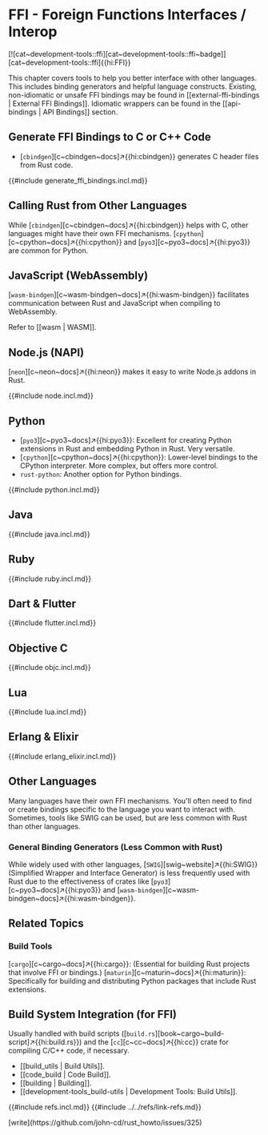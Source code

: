 # FFI - Foreign Functions Interfaces / Interop

[![cat~development-tools::ffi][cat~development-tools::ffi~badge]][cat~development-tools::ffi]{{hi:FFI}}

This chapter covers tools to help you better interface with other languages. This includes binding generators and helpful language constructs. Existing, non-idiomatic or unsafe FFI bindings may be found in [[external-ffi-bindings | External FFI Bindings]]. Idiomatic wrappers can be found in the [[api-bindings | API Bindings]] section.

## Generate FFI Bindings to C or C++ Code

- [`cbindgen`][c~cbindgen~docs]↗{{hi:cbindgen}} generates C header files from Rust code.

{{#include generate_ffi_bindings.incl.md}}

## Calling Rust from Other Languages

While [`cbindgen`][c~cbindgen~docs]↗{{hi:cbindgen}} helps with C, other languages might have their own FFI mechanisms. [`cpython`][c~cpython~docs]↗{{hi:cpython}} and [`pyo3`][c~pyo3~docs]↗{{hi:pyo3}} are common for Python.

## JavaScript (WebAssembly)

[`wasm-bindgen`][c~wasm-bindgen~docs]↗{{hi:wasm-bindgen}} facilitates communication between Rust and JavaScript when compiling to WebAssembly.

Refer to [[wasm | WASM]].

## Node.js (NAPI)

[`neon`][c~neon~docs]↗{{hi:neon}} makes it easy to write Node.js addons in Rust.

{{#include node.incl.md}}

## Python

- [`pyo3`][c~pyo3~docs]↗{{hi:pyo3}}: Excellent for creating Python extensions in Rust and embedding Python in Rust. Very versatile.
- [`cpython`][c~cpython~docs]↗{{hi:cpython}}: Lower-level bindings to the CPython interpreter. More complex, but offers more control.
- `rust-python`: Another option for Python bindings.

{{#include python.incl.md}}

## Java

{{#include java.incl.md}}

## Ruby

{{#include ruby.incl.md}}

## Dart & Flutter

{{#include flutter.incl.md}}

## Objective C

{{#include objc.incl.md}}

## Lua

{{#include lua.incl.md}}

## Erlang & Elixir

{{#include erlang_elixir.incl.md}}

## Other Languages

Many languages have their own FFI mechanisms. You'll often need to find or create bindings specific to the language you want to interact with. Sometimes, tools like SWIG can be used, but are less common with Rust than other languages.

### General Binding Generators (Less Common with Rust)

While widely used with other languages, [`SWIG`][swig~website]↗{{hi:SWIG}} (Simplified Wrapper and Interface Generator) is less frequently used with Rust due to the effectiveness of crates like [`pyo3`][c~pyo3~docs]↗{{hi:pyo3}} and [`wasm-bindgen`][c~wasm-bindgen~docs]↗{{hi:wasm-bindgen}}.

## Related Topics

### Build Tools

[`cargo`][c~cargo~docs]↗{{hi:cargo}}: (Essential for building Rust projects that involve FFI or bindings.)
[`maturin`][c~maturin~docs]↗{{hi:maturin}}: Specifically for building and distributing Python packages that include Rust extensions.

## Build System Integration (for FFI)

Usually handled with build scripts ([`build.rs`][book~cargo~build-script]↗{{hi:build.rs}}) and the [`cc`][c~cc~docs]↗{{hi:cc}} crate for compiling C/C++ code, if necessary.

- [[build_utils | Build Utils]].
- [[code_build | Code Build]].
- [[building | Building]].
- [[development-tools_build-utils | Development Tools: Build Utils]].

{{#include refs.incl.md}}
{{#include ../../refs/link-refs.md}}

<div class="hidden">
[write](https://github.com/john-cd/rust_howto/issues/325)
</div>
